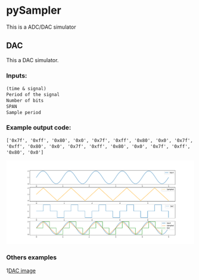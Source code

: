 # pySampler
 This is a ADC/DAC simulator

## DAC
This a DAC simulator.

### Inputs:
    (time & signal)
    Period of the signal
    Number of bits
    SPAN
    Sample period

### Example output code: 
    ['0x7f', '0xff', '0x80', '0x0', '0x7f', '0xff', '0x80', '0x0', '0x7f', '0xff', '0x80', '0x0', '0x7f', '0xff', '0x80', '0x0', '0x7f', '0xff', '0x80', '0x0']

![DAC image](./images/Figure_1.png)

### Others examples

1[DAC image](./images/Figure_2.png)
